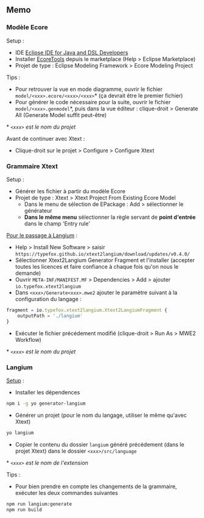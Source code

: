 ## Memo

### Modèle Ecore
Setup :
- IDE [Eclipse IDE for Java and DSL Developers](https://www.eclipse.org/downloads/packages/release/juno/sr2/eclipse-ide-java-and-dsl-developers)
- Installer [EcoreTools](https://marketplace.eclipse.org/content/ecoretools-ecore-diagram-editor) depuis le marketplace (Help > Eclipse Marketplace)
- Projet de type : Eclipse Modeling Framework > Ecore Modeling Project

Tips :
 - Pour retrouver la vue en mode diagramme, ouvrir le fichier `model/<xxx>.ecore/<xxx>/<xxx>`\* (ça devrait être le premier fichier)
 - Pour générer le code nécessaire pour la suite, ouvrir le fichier `model/<xxx>.genmodel`\*, puis dans la vue éditeur : clique-droit > Generate All (Generate Model suffit peut-être)

\* *`<xxx>` est le nom du projet*

Avant de continuer avec Xtext :
- Clique-droit sur le projet > Configure > Configure Xtext

### Grammaire Xtext
Setup :
- Générer les fichier à partir du modèle Ecore
- Projet de type : Xtext > Xtext Project From Existing Ecore Model
  -  Dans le menu de sélection de EPackage : Add > sélectionner le générateur
  -  **Dans le même menu** sélectionner la règle servant de **point d'entrée** dans le champ 'Entry rule'

[Pour le passage à Langium](https://github.com/TypeFox/xtext2langium) :
- Help > Install New Software > saisir `https://typefox.github.io/xtext2langium/download/updates/v0.4.0/`
- Sélectionner Xtext2Langium Generator Fragment et l'installer (accepter toutes les licences et faire confiance à chaque fois qu'on nous le demande)
- Ouvrir `META-INF/MANIFEST.MF` > Dependencies > Add > ajouter `io.typefox.xtext2langium`
- Dans `<xxx>/Generate<xxx>.mwe2` ajouter le paramètre suivant à la configuration du langage :
```js
fragment = io.typefox.xtext2langium.Xtext2LangiumFragment {
    outputPath = './langium'
}
```
- Exécuter le fichier précédement modifié (clique-droit > Run As > MWE2 Workflow)

\* *`<xxx>` est le nom du projet*

### Langium
[Setup](https://langium.org/docs/getting-started/) :
- Installer les dépendences
```sh
npm i -g yo generator-langium
```
- Générer un projet (pour le nom du langage, utiliser le même qu'avec Xtext)
```sh
yo langium
```
- Copier le contenu du dossier `langium` généré précédement (dans le projet Xtext) dans le dossier `<xxx>/src/language`

\* *`<xxx>` est le nom de l'extension*

Tips :
- Pour bien prendre en compte les changements de la grammaire, exécuter les deux commandes suivantes
```sh
npm run langium:generate
npm run build
```

